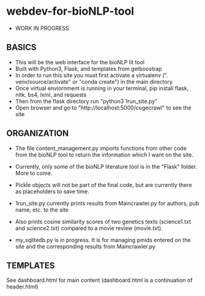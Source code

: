 # webdev-for-bioNLP-tool
* WORK IN PROGRESS

BASICS
--------------------------------------
* This will be the web interface for the bioNLP lit tool
* Built with Python3, Flask, and templates from getboostrap
* In order to run this site you must first activate a virtualenv (". venv/source/activate" or "conda create") in the main directory
* Once virtual enviornment is running in your terminal, pip install flask, nltk, bs4, lxml, and requests
* Then from the flask directory run "python3 1run_site.py"
* Open browser and go to "http://localhost:5000/cogecrawl" to see the site

ORGANIZATION
--------------------------------------
* The file content_management.py imports functions from other code from the bioNLP tool to return the information which I want on the site.
* Currently, only some of the bioNLP literature tool is in the "Flask" folder. More to come.
* Pickle objects will not be part of the final code, but are currently there as placeholders to save time. 

* 1run_site.py currently prints results from Maincrawler.py for authors, pub name, etc. to the site
* Also prints cosine similarity scores of two genetics texts (science1.txt and science2.txt) compared to a movie review (movie.txt).

* my_sqlitedb.py is in progress. It is for managing pmids entered on the site and the corresponding results from Maincrawler.py

TEMPLATES
--------------------------------------
See dashboard.html for main content (dashboard.html is a continuation of header.html)
